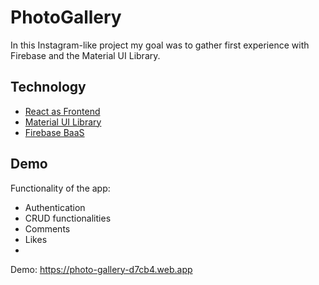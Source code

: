 
# PhotoGallery

In this Instagram-like project my goal was to gather first experience with Firebase and the Material UI Library.



## Technology

 - [React as Frontend](https://reactjs.org/)
 - [Material UI Library](https://mui.com/)
 - [Firebase BaaS](https://firebase.google.com/)


## Demo

Functionality of the app: 
- Authentication 
- CRUD functionalities
- Comments
- Likes
- 
Demo: https://photo-gallery-d7cb4.web.app

